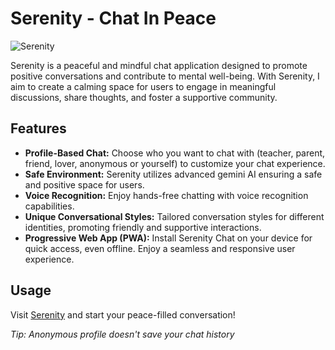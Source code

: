 # Serenity - Chat In Peace

![Serenity](https://i.postimg.cc/zGdpN5g2/Screenshot-2023-12-23-140135.png)

Serenity is a peaceful and mindful chat application designed to promote positive conversations and contribute to mental well-being. With Serenity, I aim to create a calming space for users to engage in meaningful discussions, share thoughts, and foster a supportive community.

## Features

- **Profile-Based Chat:** Choose who you want to chat with (teacher, parent, friend, lover, anonymous or yourself) to customize your chat experience.
- **Safe Environment:** Serenity utilizes advanced gemini AI ensuring a safe and positive space for users.
- **Voice Recognition:** Enjoy hands-free chatting with voice recognition capabilities.
- **Unique Conversational Styles:** Tailored conversation styles for different identities, promoting friendly and supportive interactions.
- **Progressive Web App (PWA):** Install Serenity Chat on your device for quick access, even offline. Enjoy a seamless and responsive user experience.

## Usage

Visit [Serenity](https://serenity-by-aman.netlify.app) and start your peace-filled conversation!

_Tip: Anonymous profile doesn't save your chat history_
